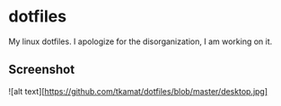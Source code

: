 # dotfiles

My linux dotfiles. I apologize for the disorganization, I am working on it. 

## Screenshot

![alt text][https://github.com/tkamat/dotfiles/blob/master/desktop.jpg]




